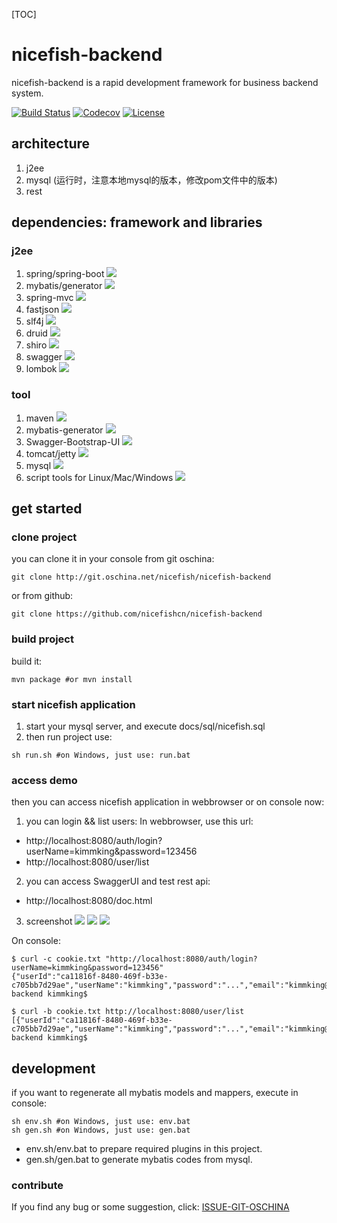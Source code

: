 [TOC]

# nicefish-backend
nicefish-backend is a rapid development framework for business backend system. 

[![Build Status](https://travis-ci.org/nicefishcn/nicefish-backend.svg?branch=master)](https://travis-ci.org/nicefishcn/nicefish-backend)
[![Codecov](https://codecov.io/gh/nicefishcn/nicefish-backend/branch/master/graph/badge.svg)](https://codecov.io/gh/nicefishcn/nicefish-backend/branch/master)
[![License](https://img.shields.io/badge/license-Apache%202-4EB1BA.svg)](https://www.apache.org/licenses/LICENSE-2.0.html)

## architecture
1. j2ee
2. mysql (运行时，注意本地mysql的版本，修改pom文件中的版本)
3. rest

## dependencies: framework and libraries

### j2ee
1. spring/spring-boot ![](https://img.shields.io/badge/springboot-done-green.svg?style=plastic)
2. mybatis/generator ![](https://img.shields.io/badge/mybatis-done-green.svg?style=plastic)
3. spring-mvc ![](https://img.shields.io/badge/springmvc-done-green.svg?style=plastic)
4. fastjson ![](https://img.shields.io/badge/fastjson-done-green.svg?style=plastic)
5. slf4j ![](https://img.shields.io/badge/slf4j-done-green.svg?style=plastic)
6. druid ![](https://img.shields.io/badge/druid-done-green.svg?style=plastic)
7. shiro ![](https://img.shields.io/badge/shiro-done-green.svg?style=plastic)
8. swagger ![](https://img.shields.io/badge/swagger-done-green.svg?style=plastic)
9. lombok ![](https://img.shields.io/badge/lombok-done-green.svg?style=plastic)


### tool
1. maven ![](https://img.shields.io/badge/maven-done-green.svg?style=plastic)
2. mybatis-generator ![](https://img.shields.io/badge/generator-done-green.svg?style=plastic)
3. Swagger-Bootstrap-UI ![](https://img.shields.io/badge/swagger-done-green.svg?style=plastic)
4. tomcat/jetty ![](https://img.shields.io/badge/tomcat-done-green.svg?style=plastic)
5. mysql ![](https://img.shields.io/badge/mysql-done-green.svg?style=plastic)
6. script tools for Linux/Mac/Windows ![](https://img.shields.io/badge/Tools-done-green.svg?style=plastic)

## get started

### clone project
you can clone it in your console from git oschina:
```
git clone http://git.oschina.net/nicefish/nicefish-backend
```
or from github:
```
git clone https://github.com/nicefishcn/nicefish-backend
```
### build project
build it:

```
mvn package #or mvn install
```

### start nicefish application
1. start your mysql server, and execute docs/sql/nicefish.sql
2. then run project use:

```
sh run.sh #on Windows, just use: run.bat
```

### access demo
then you can access nicefish application in webbrowser or on console now:
1. you can login && list users:
In webbrowser, use this url:
- http://localhost:8080/auth/login?userName=kimmking&password=123456
- http://localhost:8080/user/list

2. you can access SwaggerUI and test rest api:
- http://localhost:8080/doc.html

3. screenshot
![](https://git.oschina.net/nicefish/nicefish-backend/raw/master/docs/screenshot/swagger01.jpg)
![](https://git.oschina.net/nicefish/nicefish-backend/raw/master/docs/screenshot/swagger02.jpg)
![](https://git.oschina.net/nicefish/nicefish-backend/raw/master/docs/screenshot/swagger03.jpg)

On console:
```
$ curl -c cookie.txt "http://localhost:8080/auth/login?userName=kimmking&password=123456"
{"userId":"ca11816f-8480-469f-b33e-c705bb7d29ae","userName":"kimmking","password":"...","email":"kimmking@163.com","realName":null,"nickName":null,"qq":null,"weixin":null,"cellPhone":null,"userDesc":null,"upId":null,"status":null,"regTime":1498461050000,"lastloginTime":null,"ename":null}bogon:nicefish-backend kimmking$

$ curl -b cookie.txt http://localhost:8080/user/list
[{"userId":"ca11816f-8480-469f-b33e-c705bb7d29ae","userName":"kimmking","password":"...","email":"kimmking@163.com","realName":null,"nickName":null,"qq":null,"weixin":null,"cellPhone":null,"userDesc":null,"upId":null,"status":null,"regTime":1498461050000,"lastloginTime":null,"ename":null}]bogon:nicefish-backend kimmking$

```

## development
if you want to regenerate all mybatis models and mappers, execute in console:
```
sh env.sh #on Windows, just use: env.bat
sh gen.sh #on Windows, just use: gen.bat
```

- env.sh/env.bat to prepare required plugins in this project.
- gen.sh/gen.bat to generate mybatis codes from mysql.

### contribute
If you find any bug or some suggestion, click: [ISSUE-GIT-OSCHINA](http://git.oschina.net/nicefish/nicefish-backend/issues)
